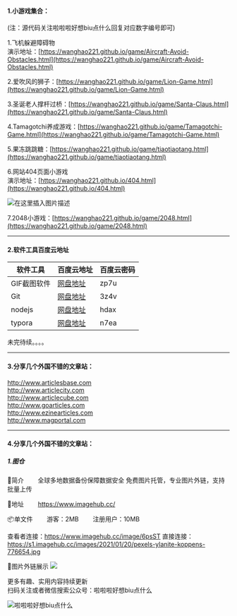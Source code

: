 #### 1.小游戏集合：

(注：源代码关注啦啦啦好想biu点什么回复对应数字编号即可)

1.飞机躲避障碍物<br>
演示地址：[https://wanghao221.github.io/game/Aircraft-Avoid-Obstacles.html](https://wanghao221.github.io/game/Aircraft-Avoid-Obstacles.html)<br>


2.爱吹风的狮子：[https://wanghao221.github.io/game/Lion-Game.html](https://wanghao221.github.io/game/Lion-Game.html)

3.圣诞老人撑杆过桥：[https://wanghao221.github.io/game/Santa-Claus.html](https://wanghao221.github.io/game/Santa-Claus.html)

4.Tamagotchi养成游戏：[https://wanghao221.github.io/game/Tamagotchi-Game.html](https://wanghao221.github.io/game/Tamagotchi-Game.html)

5.果冻跳跳糖：[https://wanghao221.github.io/game/tiaotiaotang.html](https://wanghao221.github.io/game/tiaotiaotang.html)


6.网站404页面小游戏<br>演示地址：[https://wanghao221.github.io/404.html](https://wanghao221.github.io/404.html)

![在这里插入图片描述](https://img-blog.csdnimg.cn/20210118113210964.gif#pic_center)

7.2048小游戏：[https://wanghao221.github.io/game/2048.html](https://wanghao221.github.io/game/2048.html)

---

#### 2.软件工具百度云地址


软件工具 | 百度云地址 |百度云密码
---|---|---
GIF截图软件| [网盘地址](https://pan.baidu.com/s/1fopiNeh6IWq22Z0VLd_shg)|zp7u
Git | [网盘地址](https://pan.baidu.com/s/1f6H2-60sTMxyNYcMZ1jbgA)|3z4v
nodejs| [网盘地址](https://pan.baidu.com/s/1jvUpCjG3RldHcp7X1eEBPw)|hdax
typora| [网盘地址](https://pan.baidu.com/s/1mA5NYA28l0wPFO5zl_wyVQ)|n7ea


未完待续。。。。

---

#### 3.分享几个外国不错的文章站：

http://www.articlesbase.com <br>
http://www.articlecity.com <br>
http://www.articlecube.com <br>
http://www.goarticles.com <br>
http://www.ezinearticles.com <br>
http://www.magportal.com <br>

---

#### 4.分享几个外国不错的文章站：
##### 1.图仓
📝简介
  全球多地数据备份保障数据安全
免费图片托管，专业图片外链，支持批量上传

🔗地址
  https://www.imagehub.cc/

📦单文件
  游客：2MB
  注册用户：10MB

查看者连接：https://www.imagehub.cc/image/6psST
直接连接：https://s1.imagehub.cc/images/2021/01/20/pexels-ylanite-koppens-776654.jpg

📸图片外链展示
![](https://s1.imagehub.cc/images/2021/01/20/pexels-ylanite-koppens-776654.jpg)


更多有趣、实用内容持续更新<br>
扫码关注或者微信搜索公众号：啦啦啦好想biu点什么

![啦啦啦好想biu点什么](https://img-blog.csdnimg.cn/20210118135732258.jpg#pic_center)
